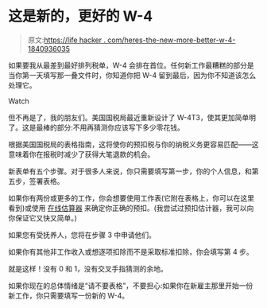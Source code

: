 # 这是新的，更好的 W-4

> 原文:[https://life hacker . com/heres-the-new-more-better-w-4-1840936035](https://lifehacker.com/heres-the-new-much-better-w-4-1840936035)

如果要我从最差到最好排列税单，W-4 会排在首位。任何新工作最糟糕的部分是当你第一天填写那一叠文件时，你知道你把 W-4 留到最后，因为你不知道该怎么处理它。

Watch

但不再是了，我的朋友们。美国国税局最近重新设计了 W-4T3，使其更加简单明了。这是最棒的部分:不用再猜测你应该写下多少零花钱。

根据美国国税局的表格指南，这将使你的预扣税与你的纳税义务更容易匹配——这意味着你在报税时减少了获得大笔退款的机会。

新表单有五个步骤。对于很多人来说，你只需要填写第一步，你的个人信息，和第五步，签署表格。

如果你有两份或更多的工作，你会想要使用工作表(它附在表格上，你可以在这里看到)或使用 [在线估算器](https://www.irs.gov/individuals/tax-withholding-estimator) 来确定你正确的预扣。(我尝试过预扣估计器，我可以向你保证它又快又简单。)

如果您有受抚养人，您将在步骤 3 中申请他们。

如果你有其他非工作收入或想逐项扣除而不是采取标准扣除，你会填写第 4 步。

就是这样！没有 0 和 1，没有交叉手指猜测的余地。

如果你现在的总体情绪是“请不要表格”，不要担心:如果你在新雇主那里开始一份新工作，你只需要填写一份新的 W-4。